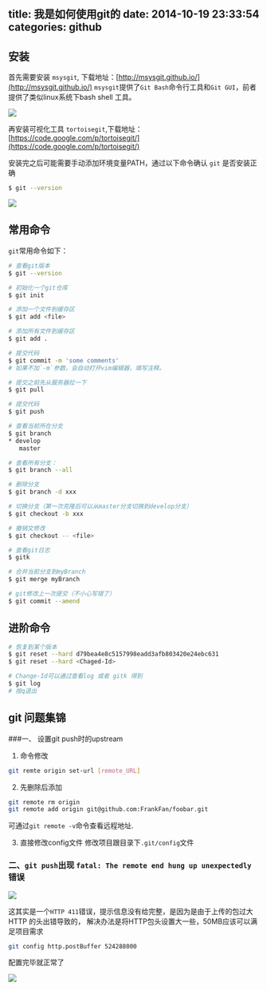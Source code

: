 title: 我是如何使用git的
date: 2014-10-19 23:33:54
categories: github
---

## 安装
首先需要安装 `msysgit`,  下载地址：[http://msysgit.github.io/](http://msysgit.github.io/)
`msysgit`提供了`Git Bash`命令行工具和`Git GUI`，前者提供了类似linux系统下bash shell 工具。

![](http://msysgit.github.io/img/git_logo.png)

再安装可视化工具 `tortoisegit`,下载地址： [https://code.google.com/p/tortoisegit/](https://code.google.com/p/tortoisegit/)


安装完之后可能需要手动添加环境变量PATH，通过以下命令确认 `git` 是否安装正确
```bash
$ git --version
```
![](http://images.cnitblog.com/blog/282019/201410/171947165916210)

## 常用命令

`git`常用命令如下：

```bash
# 查看git版本
$ git --version

# 初始化一个git仓库
$ git init

# 添加一个文件到缓存区
$ git add <file>

# 添加所有文件到缓存区
$ git add .

# 提交代码
$ git commit -m 'some comments'
# 如果不加`-m`参数，会自动打开vim编辑器，填写注释。

# 提交之前先从服务器拉一下
$ git pull

# 提交代码
$ git push

# 查看当前所在分支
$ git branch
* develop
   master

# 查看所有分支：
$ git branch --all

# 删除分支
$ git branch -d xxx

# 切换分支（第一次克隆后可以从master分支切换到develop分支）
$ git checkout -b xxx

# 撤销文修改
$ git checkout -- <file>

# 查看git日志
$ gitk

# 合并当前分支到myBranch
$ git merge myBranch

# git修改上一次提交（不小心写错了）
$ git commit --amend
```

## 进阶命令
```bash
# 恢复到某个版本
$ git reset --hard d79bea4e8c5157998eadd3afb803420e24ebc631
$ git reset --hard <Chaged-Id>

# Change-Id可以通过查看log 或者 gitk 得到
$ git log
# 按q退出
```

## git 问题集锦

###一、  设置git push时的upstream
1. 命令修改

 ```bash
git remte origin set-url [remote_URL]
 ```

2. 先删除后添加

 ```bash
git remote rm origin
git remote add origin git@github.com:FrankFan/foobar.git
 ```
可通过`git remote -v`命令查看远程地址.

3.  直接修改config文件
修改项目跟目录下`.git/config`文件

### 二、`git push`出现 `fatal: The remote end hung up unexpectedly` 错误
![](http://images.cnitblog.com/blog/282019/201501/212355499534868)

这其实是一个`HTTP 411`错误，提示信息没有给完整，是因为是由于上传的包过大 HTTP 的头出错导致的，
解决办法是将HTTP包头设置大一些，50MB应该可以满足项目需求

```bash
git config http.postBuffer 524288000
```

配置完毕就正常了

![](http://images.cnitblog.com/blog/282019/201501/212357422976424)
